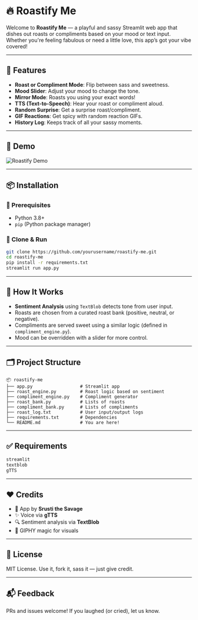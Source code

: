 # 🔥 Roastify Me

Welcome to **Roastify Me** — a playful and sassy Streamlit web app that dishes out roasts or compliments based on your mood or text input. Whether you're feeling fabulous or need a little love, this app’s got your vibe covered!

---

## 🚀 Features

- **Roast or Compliment Mode**: Flip between sass and sweetness.
- **Mood Slider**: Adjust your mood to change the tone.
- **Mirror Mode**: Roasts you using your exact words!
- **TTS (Text-to-Speech)**: Hear your roast or compliment aloud.
- **Random Surprise**: Get a surprise roast/compliment.
- **GIF Reactions**: Get spicy with random reaction GIFs.
- **History Log**: Keeps track of all your sassy moments.

---

## 📸 Demo

![Roastify Demo](https://media.giphy.com/media/xT0xeuOy2Fcl9vDGiA/giphy.gif)

---

## 📦 Installation

### 🔧 Prerequisites

- Python 3.8+
- `pip` (Python package manager)

### 🧪 Clone & Run

```bash
git clone https://github.com/yourusername/roastify-me.git
cd roastify-me
pip install -r requirements.txt
streamlit run app.py
```

---

## 🧠 How It Works

- **Sentiment Analysis** using `TextBlob` detects tone from user input.
- Roasts are chosen from a curated roast bank (positive, neutral, or negative).
- Compliments are served sweet using a similar logic (defined in `compliment_engine.py`).
- Mood can be overridden with a slider for more control.

---

## 🗂️ Project Structure

```
📦 roastify-me
├── app.py                  # Streamlit app
├── roast_engine.py         # Roast logic based on sentiment
├── compliment_engine.py    # Compliment generator
├── roast_bank.py           # Lists of roasts
├── compliment_bank.py      # Lists of compliments
├── roast_log.txt           # User input/output logs
├── requirements.txt        # Dependencies
└── README.md               # You are here!
```

---

## ✅ Requirements

```txt
streamlit
textblob
gTTS
```

---

## ❤️ Credits

- 👸 App by **Srusti the Savage**
- ✨ Voice via **gTTS**
- 🔍 Sentiment analysis via **TextBlob**
- 🎨 GIPHY magic for visuals

---

## 📄 License

MIT License. Use it, fork it, sass it — just give credit.

---

## 📬 Feedback

PRs and issues welcome! If you laughed (or cried), let us know.
